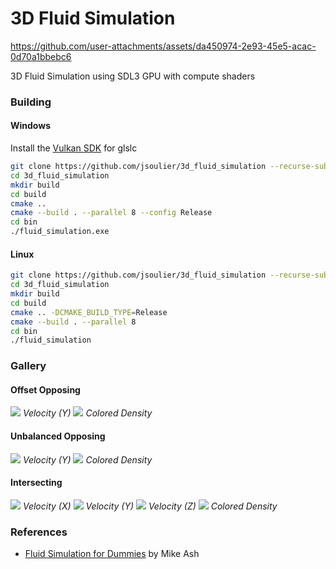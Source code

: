 # 3D Fluid Simulation

https://github.com/user-attachments/assets/da450974-2e93-45e5-acac-0d70a1bbebc6

3D Fluid Simulation using SDL3 GPU with compute shaders

### Building

#### Windows

Install the [Vulkan SDK](https://www.lunarg.com/vulkan-sdk/) for glslc

```bash
git clone https://github.com/jsoulier/3d_fluid_simulation --recurse-submodules
cd 3d_fluid_simulation
mkdir build
cd build
cmake ..
cmake --build . --parallel 8 --config Release
cd bin
./fluid_simulation.exe
```

#### Linux

```bash
git clone https://github.com/jsoulier/3d_fluid_simulation --recurse-submodules
cd 3d_fluid_simulation
mkdir build
cd build
cmake .. -DCMAKE_BUILD_TYPE=Release
cmake --build . --parallel 8
cd bin
./fluid_simulation
```

### Gallery

#### Offset Opposing

![](doc/image6.png)
*Velocity (Y)*
![](doc/image7.png)
*Colored Density*

#### Unbalanced Opposing

![](doc/image8.png)
*Velocity (Y)*
![](doc/image9.png)
*Colored Density*

#### Intersecting

![](doc/image10.png)
*Velocity (X)*
![](doc/image11.png)
*Velocity (Y)*
![](doc/image12.png)
*Velocity (Z)*
![](doc/image13.png)
*Colored Density*

### References

- [Fluid Simulation for Dummies](https://mikeash.com/pyblog/fluid-simulation-for-dummies.html) by Mike Ash
